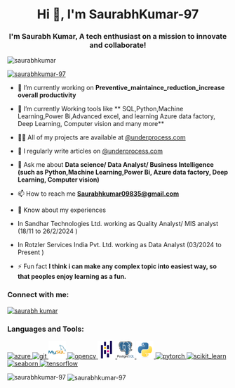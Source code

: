 <h1 align="center">Hi 👋, I'm SaurabhKumar-97</h1>
<h3 align="center">I'm Saurabh Kumar, A tech enthusiast on a mission to innovate and collaborate!</h3>

<p align="left"> <img src="https://komarev.com/ghpvc/?username=saurabhkumar-97&label=Profile%20views&color=0e75b6&style=flat" alt="saurabhkumar" /> </p>

<p align="left"> <a href="https://github.com/ryo-ma/github-profile-trophy"><img src="https://github-profile-trophy.vercel.app/?username=saurabhkumar-97" alt="saurabhkumar-97" /></a> </p>

- 🔭 I’m currently working on **Preventive_maintaince_reduction_increase overall productivity**

- 🌱 I’m currently Working tools like ** SQL,Python,Machine Learning,Power Bi,Advanced excel, and learning Azure data factory, Deep Learning, Computer vision and many more**

- 👨‍💻 All of my projects are available at [@underprocess.com](@underprocess.com)

- 📝 I regularly write articles on [@underprocess.com](@underprocess.com)

- 💬 Ask me about **Data science/ Data Analyst/ Business Intelligence (such as Python,Machine Learning,Power Bi, Azure data factory, Deep Learning, Computer vision)**

- 📫 How to reach me **Saurabhkumar09835@gmail.com**

- 📄 Know about my experiences
- In Sandhar Technologies Ltd. working as Quality Analyst/ MIS analyst (18/11 to 26/2/2024 )
- In Rotzler Services India Pvt. Ltd. working as Data Analyst (03/2024 to Present )

- ⚡ Fun fact **I think i can make any complex topic into easiest way, so that peoples enjoy learning as a fun.**

<h3 align="left">Connect with me:</h3>
<p align="left">
<a href="https://linkedin.com/in/saurabh kumar" target="blank"><img align="center" src="https://raw.githubusercontent.com/rahuldkjain/github-profile-readme-generator/master/src/images/icons/Social/linked-in-alt.svg" alt="saurabh kumar" height="30" width="40" /></a>
</p>

<h3 align="left">Languages and Tools:</h3>
<p align="left"> <a href="https://azure.microsoft.com/en-in/" target="_blank" rel="noreferrer"> <img src="https://www.vectorlogo.zone/logos/microsoft_azure/microsoft_azure-icon.svg" alt="azure" width="40" height="40"/> </a> <a href="https://git-scm.com/" target="_blank" rel="noreferrer"> <img src="https://www.vectorlogo.zone/logos/git-scm/git-scm-icon.svg" alt="git" width="40" height="40"/> </a> <a href="https://www.mysql.com/" target="_blank" rel="noreferrer"> <img src="https://raw.githubusercontent.com/devicons/devicon/master/icons/mysql/mysql-original-wordmark.svg" alt="mysql" width="40" height="40"/> </a> <a href="https://opencv.org/" target="_blank" rel="noreferrer"> <img src="https://www.vectorlogo.zone/logos/opencv/opencv-icon.svg" alt="opencv" width="40" height="40"/> </a> <a href="https://pandas.pydata.org/" target="_blank" rel="noreferrer"> <img src="https://raw.githubusercontent.com/devicons/devicon/2ae2a900d2f041da66e950e4d48052658d850630/icons/pandas/pandas-original.svg" alt="pandas" width="40" height="40"/> </a> <a href="https://www.postgresql.org" target="_blank" rel="noreferrer"> <img src="https://raw.githubusercontent.com/devicons/devicon/master/icons/postgresql/postgresql-original-wordmark.svg" alt="postgresql" width="40" height="40"/> </a> <a href="https://www.python.org" target="_blank" rel="noreferrer"> <img src="https://raw.githubusercontent.com/devicons/devicon/master/icons/python/python-original.svg" alt="python" width="40" height="40"/> </a> <a href="https://pytorch.org/" target="_blank" rel="noreferrer"> <img src="https://www.vectorlogo.zone/logos/pytorch/pytorch-icon.svg" alt="pytorch" width="40" height="40"/> </a> <a href="https://scikit-learn.org/" target="_blank" rel="noreferrer"> <img src="https://upload.wikimedia.org/wikipedia/commons/0/05/Scikit_learn_logo_small.svg" alt="scikit_learn" width="40" height="40"/> </a> <a href="https://seaborn.pydata.org/" target="_blank" rel="noreferrer"> <img src="https://seaborn.pydata.org/_images/logo-mark-lightbg.svg" alt="seaborn" width="40" height="40"/> </a> <a href="https://www.tensorflow.org" target="_blank" rel="noreferrer"> <img src="https://www.vectorlogo.zone/logos/tensorflow/tensorflow-icon.svg" alt="tensorflow" width="40" height="40"/> </a> </p>

<p><img align="left" src="https://github-readme-stats.vercel.app/api/top-langs?username=saurabhkumar-97&show_icons=true&locale=en&layout=compact" alt="saurabhkumar-97" /></p>

<p>&nbsp;<img align="center" src="https://github-readme-stats.vercel.app/api?username=saurabhkumar-97&show_icons=true&locale=en" alt="saurabhkumar-97" /></p>

